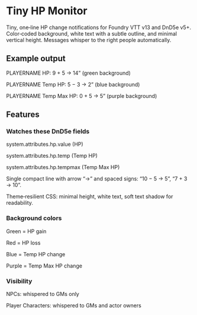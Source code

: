 # Tiny HP Monitor

Tiny, one‑line HP change notifications for Foundry VTT v13 and DnD5e v5+.
Color‑coded background, white text with a subtle outline, and minimal vertical height.
Messages whisper to the right people automatically.

## Example output

PLAYERNAME HP: 9 + 5 → 14” (green background)

PLAYERNAME Temp HP: 5 − 3 → 2” (blue background)

PLAYERNAME Temp Max HP: 0 + 5 → 5” (purple background)

## Features

### Watches these DnD5e fields

system.attributes.hp.value (HP)

system.attributes.hp.temp (Temp HP)

system.attributes.hp.tempmax (Temp Max HP)

Single compact line with arrow “→” and spaced signs: “10 − 5 → 5”, “7 + 3 → 10”.

Theme‑resilient CSS: minimal height, white text, soft text shadow for readability.

### Background colors

Green = HP gain

Red = HP loss

Blue = Temp HP change

Purple = Temp Max HP change

### Visibility

NPCs: whispered to GMs only

Player Characters: whispered to GMs and actor owners
